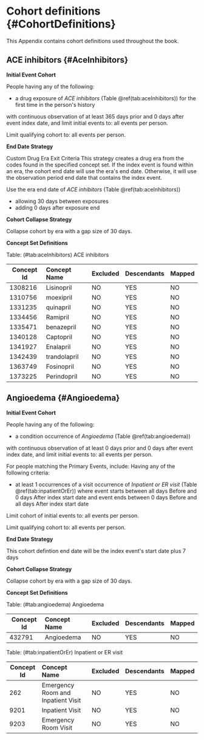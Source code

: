 # Cohort definitions {#CohortDefinitions}

This Appendix contains cohort definitions used throughout the book.

## ACE inhibitors {#AceInhibitors}

**Initial Event Cohort**

People having any of the following:

* a drug exposure of *ACE inhibitors* (Table \@ref(tab:aceInhibitors)) for the first time in the person's history

with continuous observation of at least 365 days prior and 0 days after event index date, and limit initial events to: all events per person.

Limit qualifying cohort to: all events per person.

**End Date Strategy**

Custom Drug Era Exit Criteria
This strategy creates a drug era from the codes found in the specified concept set. If the index event is found within an era, the cohort end date will use the era's end date. Otherwise, it will use the observation period end date that contains the index event.

Use the era end date of *ACE inhibitors* (Table \@ref(tab:aceInhibitors))

* allowing 30 days between exposures
* adding 0 days after exposure end

**Cohort Collapse Strategy**

Collapse cohort by era with a gap size of 30 days. 

**Concept Set Definitions**

Table: (\#tab:aceInhibitors) ACE inhibitors

| Concept Id | Concept Name | Excluded | Descendants | Mapped |
| ---------- |:------------ | -------- | ----------- | ------ |
| 1308216 | Lisinopril | NO | YES | NO |
| 1310756 | moexipril | NO | YES | NO |
| 1331235 | quinapril | NO | YES | NO |
| 1334456 | Ramipril | NO | YES | NO |
| 1335471 | benazepril | NO | YES | NO |
| 1340128 | Captopril | NO | YES | NO |
| 1341927 | Enalapril | NO | YES | NO |
| 1342439 | trandolapril | NO | YES | NO |
| 1363749 | Fosinopril | NO | YES | NO |
| 1373225 | Perindopril | NO | YES | NO |


## Angioedema {#Angioedema}

**Initial Event Cohort**

People having any of the following: 

* a condition occurrence of *Angioedema* (Table \@ref(tab:angioedema)) 

with continuous observation of at least 0 days prior and 0 days after event index date, and limit initial events to: all events per person.

For people matching the Primary Events, include:
Having any of the following criteria:

* at least 1 occurrences of a visit occurrence of *Inpatient or ER visit* (Table \@ref(tab:inpatientOrEr))  where event starts between all days Before and 0 days After index start date and event ends between 0 days Before and all days After index start date

Limit cohort of initial events to: all events per person.

Limit qualifying cohort to: all events per person.

**End Date Strategy**

This cohort defintion end date will be the index event's start date plus 7 days

**Cohort Collapse Strategy**

Collapse cohort by era with a gap size of 30 days. 

**Concept Set Definitions**

Table: (\#tab:angioedema) Angioedema

| Concept Id | Concept Name | Excluded | Descendants | Mapped |
| ---------- |:------------ | -------- | ----------- | ------ |
| 432791 | Angioedema | NO | YES | NO |

Table: (\#tab:inpatientOrEr) Inpatient or ER visit

| Concept Id | Concept Name | Excluded | Descendants | Mapped |
| ---------- |:------------ | -------- | ----------- | ------ |
| 262 | Emergency Room and Inpatient Visit | NO | YES | NO |
| 9201 | Inpatient Visit | NO | YES | NO |
| 9203 | Emergency Room Visit | NO | YES | NO |

